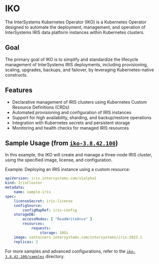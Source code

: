 # IKO
The InterSystems Kubernetes Operator (IKO) is a Kubernetes Operator designed to automate the deployment, management, and operation of InterSystems IRIS data platform instances within Kubernetes clusters.

## Goal
The primary goal of IKO is to simplify and standardize the lifecycle management of InterSystems IRIS deployments, including provisioning, scaling, upgrades, backups, and failover, by leveraging Kubernetes-native constructs.

## Features
- Declarative management of IRIS clusters using Kubernetes Custom Resource Definitions (CRDs)
- Automated provisioning and configuration of IRIS instances
- Support for high availability, sharding, and backup/restore operations
- Integration with Kubernetes secrets and persistent storage
- Monitoring and health checks for managed IRIS resources

## Sample Usage (from [`iko-3.8.42.100`](iko-3.8.42.100/samples))
In this example, the IKO will create and manage a three-node IRIS cluster, using the specified image, license, and configuration.

Example: Deploying an IRIS instance using a custom resource:

```yaml
apiVersion: iris.intersystems.com/v1alpha1
kind: IrisCluster
metadata:
    name: sample-iris
spec:
    licenseSecret: iris-license
    configSource:
        configMapRef: iris-config
    storageDB:
        accessModes: [ "ReadWriteOnce" ]
        resources:
            requests:
                storage: 10Gi
    image: containers.intersystems.com/intersystems/iris:2023.1
    replicas: 3
```

For more samples and advanced configurations, refer to the [`iko-3.8.42.100/samples`](iko-3.8.42.100/samples) directory.